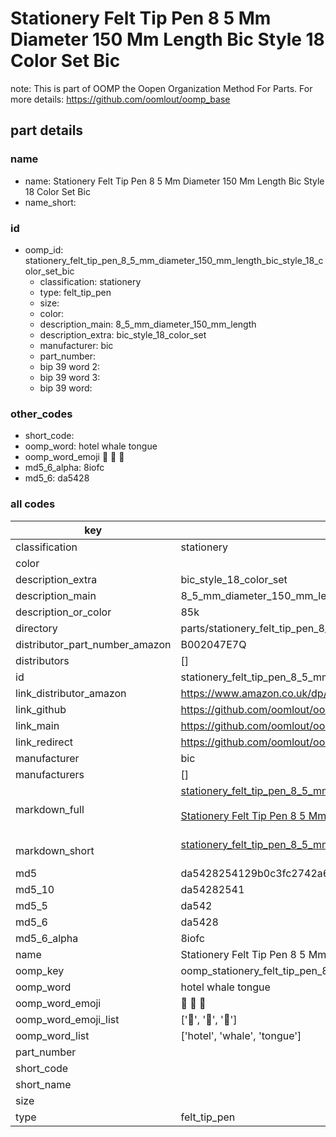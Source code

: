# Stationery Felt Tip Pen 8 5 Mm Diameter 150 Mm Length Bic Style 18 Color Set Bic  

note: This is part of OOMP the Oopen Organization Method For Parts. For more details: https://github.com/oomlout/oomp_base

##  part details
  







### name
* name: Stationery Felt Tip Pen 8 5 Mm Diameter 150 Mm Length Bic Style 18 Color Set Bic
* name_short: 
### id
* oomp_id: stationery_felt_tip_pen_8_5_mm_diameter_150_mm_length_bic_style_18_color_set_bic
  * classification: stationery
  * type: felt_tip_pen
  * size: 
  * color: 
  * description_main: 8_5_mm_diameter_150_mm_length
  * description_extra: bic_style_18_color_set
  * manufacturer: bic
  * part_number: 
  * bip 39 word 2: 
  * bip 39 word 3: 
  * bip 39 word: 

### other_codes
* short_code: 
* oomp_word: hotel whale tongue
* oomp_word_emoji :hotel: :whale: :tongue:
* md5_6_alpha: 8iofc
* md5_6: da5428









### all codes 
| key | value |  
| --- | --- |  
| classification | stationery |  
| color |  |  
| description_extra | bic_style_18_color_set |  
| description_main | 8_5_mm_diameter_150_mm_length |  
| description_or_color | 85k |  
| directory | parts/stationery_felt_tip_pen_8_5_mm_diameter_150_mm_length_bic_style_18_color_set_bic |  
| distributor_part_number_amazon | B002047E7Q |  
| distributors | [] |  
| id | stationery_felt_tip_pen_8_5_mm_diameter_150_mm_length_bic_style_18_color_set_bic |  
| link_distributor_amazon | https://www.amazon.co.uk/dp/B002047E7Q |  
| link_github | https://github.com/oomlout/oomlout_oomp_version_1_messy/tree/main/parts/stationery_felt_tip_pen_8_5_mm_diameter_150_mm_length_bic_style_18_color_set_bic |  
| link_main | https://github.com/oomlout/oomlout_oomp_version_1_messy/tree/main/parts/stationery_felt_tip_pen_8_5_mm_diameter_150_mm_length_bic_style_18_color_set_bic |  
| link_redirect | https://github.com/oomlout/oomlout_oomp_version_1_messy/tree/main/parts/stationery_felt_tip_pen_8_5_mm_diameter_150_mm_length_bic_style_18_color_set_bic |  
| manufacturer | bic |  
| manufacturers | [] |  
| markdown_full | [stationery_felt_tip_pen_8_5_mm_diameter_150_mm_length_bic_style_18_color_set_bic](none)<br>[](none)<br>[Stationery Felt Tip Pen 8 5 Mm Diameter 150 Mm Length Bic Style 18 Color Set Bic](none)<br><br> |  
| markdown_short | [stationery_felt_tip_pen_8_5_mm_diameter_150_mm_length_bic_style_18_color_set_bic](none)<br><br> |  
| md5 | da5428254129b0c3fc2742a6af80c9de |  
| md5_10 | da54282541 |  
| md5_5 | da542 |  
| md5_6 | da5428 |  
| md5_6_alpha | 8iofc |  
| name | Stationery Felt Tip Pen 8 5 Mm Diameter 150 Mm Length Bic Style 18 Color Set Bic |  
| oomp_key | oomp_stationery_felt_tip_pen_8_5_mm_diameter_150_mm_length_bic_style_18_color_set_bic |  
| oomp_word | hotel whale tongue |  
| oomp_word_emoji | :hotel: :whale: :tongue: |  
| oomp_word_emoji_list | [':hotel:', ':whale:', ':tongue:'] |  
| oomp_word_list | ['hotel', 'whale', 'tongue'] |  
| part_number |  |  
| short_code |  |  
| short_name |  |  
| size |  |  
| type | felt_tip_pen |  
